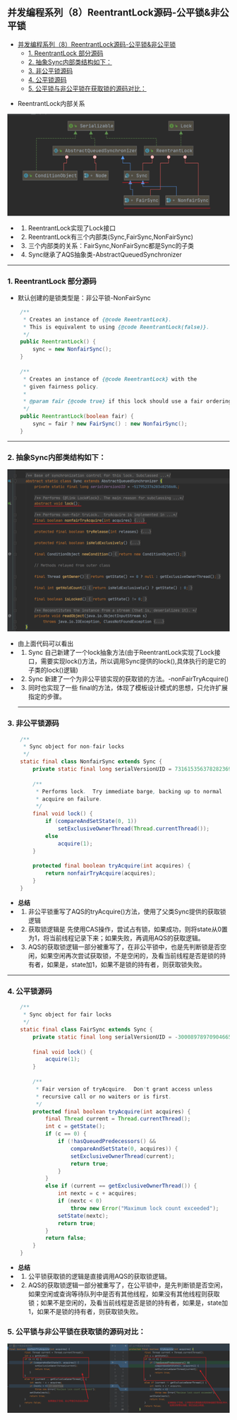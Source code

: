 ## 并发编程系列（8）ReentrantLock源码-公平锁&非公平锁
<!-- TOC -->

- [并发编程系列（8）ReentrantLock源码-公平锁&非公平锁](#%e5%b9%b6%e5%8f%91%e7%bc%96%e7%a8%8b%e7%b3%bb%e5%88%978reentrantlock%e6%ba%90%e7%a0%81-%e5%85%ac%e5%b9%b3%e9%94%81%e9%9d%9e%e5%85%ac%e5%b9%b3%e9%94%81)
  - [1. ReentrantLock 部分源码](#1-reentrantlock-%e9%83%a8%e5%88%86%e6%ba%90%e7%a0%81)
  - [2. 抽象Sync内部类结构如下：](#2-%e6%8a%bd%e8%b1%a1sync%e5%86%85%e9%83%a8%e7%b1%bb%e7%bb%93%e6%9e%84%e5%a6%82%e4%b8%8b)
  - [3. 非公平锁源码](#3-%e9%9d%9e%e5%85%ac%e5%b9%b3%e9%94%81%e6%ba%90%e7%a0%81)
  - [4. 公平锁源码](#4-%e5%85%ac%e5%b9%b3%e9%94%81%e6%ba%90%e7%a0%81)
  - [5. 公平锁与非公平锁在获取锁的源码对比：](#5-%e5%85%ac%e5%b9%b3%e9%94%81%e4%b8%8e%e9%9d%9e%e5%85%ac%e5%b9%b3%e9%94%81%e5%9c%a8%e8%8e%b7%e5%8f%96%e9%94%81%e7%9a%84%e6%ba%90%e7%a0%81%e5%af%b9%e6%af%94)

<!-- /TOC -->

-  ReentrantLock内部关系

![](https://raw.githubusercontent.com/Y-Matin/Summary-of-notes/master/images/ReentrantLock_class.png)

- 1. ReentrantLock实现了Lock接口
- 2. ReentrantLock有三个内部类(Sync,FairSync,NonFairSync)
- 3. 三个内部类的关系：FairSync,NonFairSync都是Sync的子类
- 4. Sync继承了AQS抽象类-AbstractQueuedSynchronizer

***

### 1. ReentrantLock 部分源码
- 默认创建的是锁类型是：非公平锁-NonFairSync
```java
    /**
     * Creates an instance of {@code ReentrantLock}.
     * This is equivalent to using {@code ReentrantLock(false)}.
     */
    public ReentrantLock() {
        sync = new NonfairSync();
    }

    /**
     * Creates an instance of {@code ReentrantLock} with the
     * given fairness policy.
     *
     * @param fair {@code true} if this lock should use a fair ordering policy
     */
    public ReentrantLock(boolean fair) {
        sync = fair ? new FairSync() : new NonfairSync();
    }
```
***
### 2. 抽象Sync内部类结构如下：

![](https://raw.githubusercontent.com/Y-Matin/Summary-of-notes/master/images/Sync.png)

- 由上面代码可以看出
- 1. Sync 自己新建了一个lock抽象方法(由于ReentrantLock实现了Lock接口，需要实现lock()方法，所以调用Sync提供的lock(),具体执行的是它的子类的lock()逻辑)
- 2. Sync 新建了一个为非公平锁实现的获取锁的方法。-nonFairTryAcquire()
- 3. 同时也实现了一些 final的方法，体现了模板设计模式的思想，只允许扩展指定的步骤。
  ***

### 3. 非公平锁源码
```java
    /**
     * Sync object for non-fair locks
     */
    static final class NonfairSync extends Sync {
        private static final long serialVersionUID = 7316153563782823691L;

        /**
         * Performs lock.  Try immediate barge, backing up to normal
         * acquire on failure.
         */
        final void lock() {
            if (compareAndSetState(0, 1))
                setExclusiveOwnerThread(Thread.currentThread());
            else
                acquire(1);
        }

        protected final boolean tryAcquire(int acquires) {
            return nonfairTryAcquire(acquires);
        }
    }
```
- **总结**
- 1. 非公平锁重写了AQS的tryAcquire()方法，使用了父类Sync提供的获取锁逻辑
- 2. 获取锁逻辑是 先使用CAS操作，尝试占有锁，如果成功，则将state从0置为1，将当前线程记录下来；如果失败，再调用AQS的获取逻辑。
- 3. AQS的获取锁逻辑一部分被重写了，在非公平锁中，也是先判断锁是否空闲，如果空闲再次尝试获取锁，不是空闲的，及看当前线程是否是锁的持有者，如果是，state加1，如果不是锁的持有者，则获取锁失败。
***

### 4. 公平锁源码
```java
    /**
     * Sync object for fair locks
     */
    static final class FairSync extends Sync {
        private static final long serialVersionUID = -3000897897090466540L;

        final void lock() {
            acquire(1);
        }

        /**
         * Fair version of tryAcquire.  Don't grant access unless
         * recursive call or no waiters or is first.
         */
        protected final boolean tryAcquire(int acquires) {
            final Thread current = Thread.currentThread();
            int c = getState();
            if (c == 0) {
                if (!hasQueuedPredecessors() &&
                    compareAndSetState(0, acquires)) {
                    setExclusiveOwnerThread(current);
                    return true;
                }
            }
            else if (current == getExclusiveOwnerThread()) {
                int nextc = c + acquires;
                if (nextc < 0)
                    throw new Error("Maximum lock count exceeded");
                setState(nextc);
                return true;
            }
            return false;
        }
    }
```
- **总结**
- 1. 公平锁获取锁的逻辑是直接调用AQS的获取锁逻辑。
- 2. AQS的获取锁逻辑一部分被重写了，在公平锁中，是先判断锁是否空闲，如果空闲或查询等待队列中是否有其他线程，如果没有其他线程则获取锁；如果不是空闲的，及看当前线程是否是锁的持有者，如果是，state加1，如果不是锁的持有者，则获取锁失败。
  

### 5. 公平锁与非公平锁在获取锁的源码对比：
![](https://raw.githubusercontent.com/Y-Matin/Summary-of-notes/master/images/compare_fair_nonfair.png)




